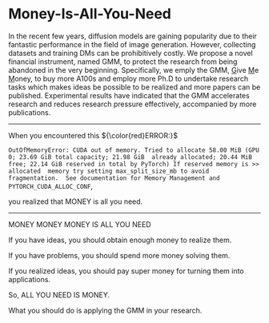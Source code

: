 # Money-Is-All-You-Need

In the recent few years, diffusion models are gaining popularity due to their fantastic performance in the field of image generation. However, collecting datasets and training DMs can be prohibitively costly. We propose a novel financial instrument, named GMM, to protect the research from being abandoned in the very beginning. Specifically, we emply the GMM, <u>G</u>ive <u>M</u>e <u>M</u>oney, to buy more A100s and employ more Ph.D to undertake research tasks which makes ideas be possible to be realized and more papers can be published. Experimental results have indicated that the GMM accelerates research and reduces research pressure effectively, accompanied by more publications.

----
When you encountered this ${\color{red}ERROR:}$

`
OutOfMemoryError: CUDA out of memory. Tried to allocate 58.00 MiB (GPU 0; 23.69 GiB total capacity; 21.98 GiB 
already allocated; 20.44 MiB free; 22.14 GiB reserved in total by PyTorch) If reserved memory is >> allocated 
memory try setting max_split_size_mb to avoid fragmentation.  See documentation for Memory Management and 
PYTORCH_CUDA_ALLOC_CONF
`,

you realized that MONEY is all you need.



----

MONEY MONEY MONEY IS ALL YOU NEED

If you have ideas, you should obtain enough money to realize them.

If you have problems, you should spend more money solving them.

If you realized ideas, you should pay super money for turning them into applications.

So, ALL YOU NEED IS MONEY.

What you should do is applying the GMM in your research.

